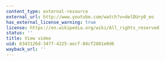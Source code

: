 ```yaml
---
content_type: external-resource
external_url: http://www.youtube.com/watch?v=delDUry0_eo
has_external_license_warning: true
license: https://en.wikipedia.org/wiki/All_rights_reserved
status: ''
title: View video
uid: 6343126d-347f-4225-aecf-84cf2881e0d6
wayback_url: ''
---
```

